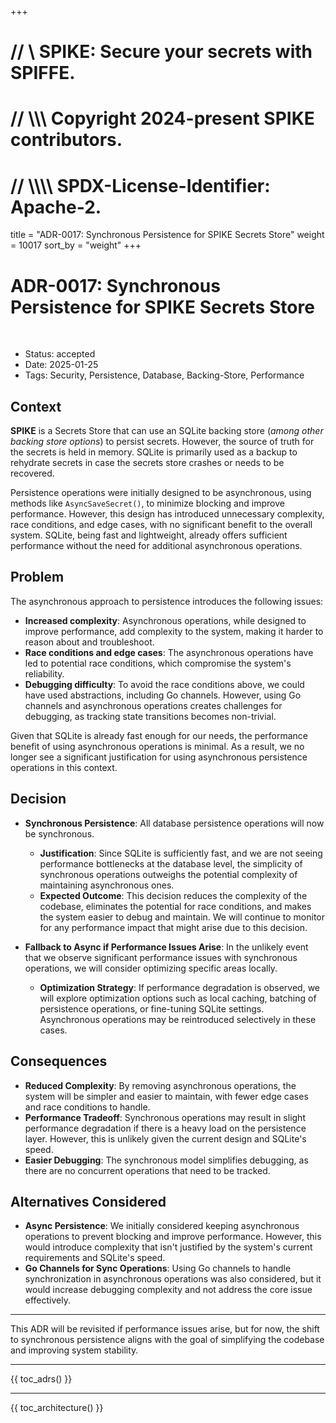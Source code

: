 +++
# //    \\ SPIKE: Secure your secrets with SPIFFE.
# //  \\\\\ Copyright 2024-present SPIKE contributors.
# // \\\\\\\ SPDX-License-Identifier: Apache-2.

title = "ADR-0017: Synchronous Persistence for SPIKE Secrets Store"
weight = 10017
sort_by = "weight"
+++

# ADR-0017: Synchronous Persistence for SPIKE Secrets Store

<br style="clear:both" />

- Status: accepted
- Date: 2025-01-25
- Tags: Security, Persistence, Database, Backing-Store, Performance

## Context

**SPIKE** is a Secrets Store that can use an SQLite backing store (*among other
backing store options*) to persist secrets. However, the source of truth for 
the secrets is held in memory. SQLite is primarily used as a backup to rehydrate 
secrets in case the secrets store crashes or needs to be recovered.

Persistence operations were initially designed to be asynchronous, using methods 
like `AsyncSaveSecret()`, to minimize blocking and improve performance. However, 
this design has introduced unnecessary complexity, race conditions, and edge 
cases, with no significant benefit to the overall system. SQLite, being fast and 
lightweight, already offers sufficient performance without the need for 
additional asynchronous operations.

## Problem

The asynchronous approach to persistence introduces the following issues:

* **Increased complexity**: Asynchronous operations, while designed to improve 
  performance, add complexity to the system, making it harder to reason about 
  and troubleshoot.
* **Race conditions and edge cases**: The asynchronous operations have led to 
  potential race conditions, which compromise the system's reliability.
* **Debugging difficulty**: To avoid the race conditions above, we could have 
  used abstractions, including Go channels. However, using Go channels and 
  asynchronous operations creates challenges for debugging, as tracking state 
  transitions becomes non-trivial.

Given that SQLite is already fast enough for our needs, the performance benefit 
of using asynchronous operations is minimal. As a result, we no longer see a 
significant justification for using asynchronous persistence operations in 
this context.

## Decision

* **Synchronous Persistence**: All database persistence operations will now be 
  synchronous.
  * **Justification**: Since SQLite is sufficiently fast, and we are not seeing 
    performance bottlenecks at the database level, the simplicity of synchronous 
    operations outweighs the potential complexity of maintaining asynchronous 
    ones.
  * **Expected Outcome**: This decision reduces the complexity of the codebase, 
    eliminates the potential for race conditions, and makes the system easier 
    to debug and maintain. We will continue to monitor for any performance 
    impact that might arise due to this decision.

* **Fallback to Async if Performance Issues Arise**: In the unlikely event that 
  we observe significant performance issues with synchronous operations, we 
  will consider optimizing specific areas locally.
  * **Optimization Strategy**: If performance degradation is observed, we will 
    explore optimization options such as local caching, batching of persistence 
    operations, or fine-tuning SQLite settings. Asynchronous operations may be 
    reintroduced selectively in these cases.

## Consequences

* **Reduced Complexity**: By removing asynchronous operations, the system will 
  be simpler and easier to maintain, with fewer edge cases and race conditions 
  to handle.
* **Performance Tradeoff**: Synchronous operations may result in slight 
  performance degradation if there is a heavy load on the persistence layer. 
  However, this is unlikely given the current design and SQLite's speed.
* **Easier Debugging**: The synchronous model simplifies debugging, as there are
  no concurrent operations that need to be tracked.

## Alternatives Considered

* **Async Persistence**: We initially considered keeping asynchronous operations 
  to prevent blocking and improve performance. However, this would introduce 
  complexity that isn't justified by the system's current requirements and 
  SQLite's speed.
* **Go Channels for Sync Operations**: Using Go channels to handle 
  synchronization in asynchronous operations was also considered, but it would 
  increase debugging complexity and not address the core issue effectively.

---

This ADR will be revisited if performance issues arise, but for now, the shift 
to synchronous persistence aligns with the goal of simplifying the codebase and 
improving system stability.

----

{{ toc_adrs() }}

----

{{ toc_architecture() }}

